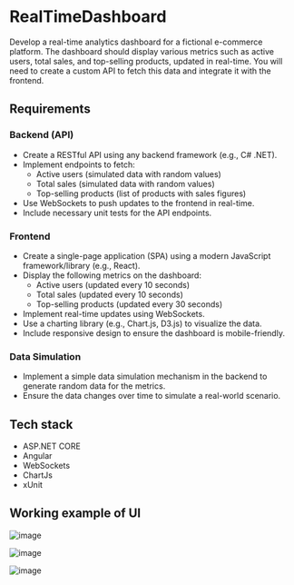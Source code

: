 # RealTimeDashboard

Develop a real-time analytics dashboard for a fictional e-commerce platform. The dashboard should display various metrics such as active users, total sales, and top-selling products, updated in real-time. You will need to create a custom API to fetch this data and integrate it with the frontend.

## Requirements
### Backend (API)
- Create a RESTful API using any backend framework (e.g., C# .NET).
- Implement endpoints to fetch:
  - Active users (simulated data with random values)
  - Total sales (simulated data with random values)
  - Top-selling products (list of products with sales figures)
- Use WebSockets to push updates to the frontend in real-time.
- Include necessary unit tests for the API endpoints.
### Frontend
- Create a single-page application (SPA) using a modern JavaScript framework/library (e.g., React).
- Display the following metrics on the dashboard:
  - Active users (updated every 10 seconds)
  - Total sales (updated every 10 seconds)
  - Top-selling products (updated every 30 seconds)
- Implement real-time updates using WebSockets.
- Use a charting library (e.g., Chart.js, D3.js) to visualize the data.
- Include responsive design to ensure the dashboard is mobile-friendly.
### Data Simulation
- Implement a simple data simulation mechanism in the backend to generate random data for the metrics.
- Ensure the data changes over time to simulate a real-world scenario.


## Tech stack
- ASP.NET CORE
- Angular
- WebSockets
- ChartJs
- xUnit
## Working example of UI
![image](https://github.com/user-attachments/assets/b1223dc8-a70a-4195-9f60-8ba5da338dcf)

![image](https://github.com/user-attachments/assets/571b73e3-8afe-4ba9-b5c7-8e636da6d144)

![image](https://github.com/user-attachments/assets/759c8a9b-681a-40ba-96b8-b2e1f6e6138c)


